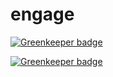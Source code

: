 # engage

[![Greenkeeper badge](https://badges.greenkeeper.io/hally9k/engage.svg?token=847060a03ff2f3b24d310a1c77521fbff6714c692b54a321745909276ea91572&ts=1509570516245)](https://greenkeeper.io/)

[![Greenkeeper badge](https://badges.greenkeeper.io/hally9k/engage.svg)](https://greenkeeper.io/)
